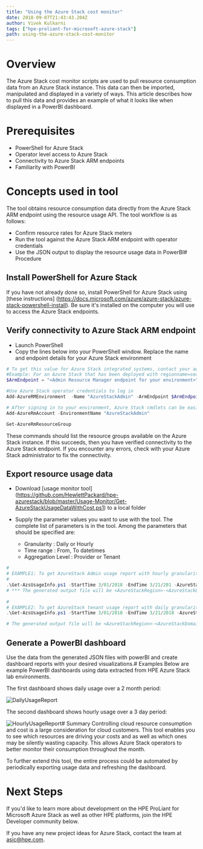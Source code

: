 ```yaml
---
title: "Using the Azure Stack cost monitor"
date: 2018-09-07T21:43:43.204Z
author: Vivek Kulkarni 
tags: ["hpe-proliant-for-microsoft-azure-stack"]
path: using-the-azure-stack-cost-monitor
---
```

# Overview
The Azure Stack cost monitor scripts are used to pull resource consumption data from an Azure Stack instance.  This data can then be imported, manipulated and displayed in a variety of ways. This article describes how to pull this data and provides an example of what it looks like when displayed in a PowerBI dashboard.

# Prerequisites 
* PowerShell for Azure Stack 
* Operator level access to Azure Stack
* Connectivity to Azure Stack ARM endpoints
* Familiarity with PowerBI

# Concepts used in tool 
The tool obtains resource consumption data directly  from the Azure Stack ARM endpoint using the resource usage API.   The tool workflow is as follows:
* Confirm resource rates for Azure Stack meters 
* Run the tool against the Azure Stack ARM endpoint with operator credentials
* Use the JSON  output to display the resource usage data in PowerBI# Procedure 

## Install PowerShell for Azure Stack
If you have not already done so, install PowerShell for Azure Stack using [these instructions] (https://docs.microsoft.com/azure/azure-stack/azure-stack-powershell-install).  Be sure it's installed on the computer you will use to access the Azure Stack endpoints. 

## Verify connectivity to Azure Stack ARM endpoint
* Launch PowerShell
* Copy the lines below into your PowerShell window.  Replace the name and endpoint details for your Azure Stack environment

````powershell
# To get this value for Azure Stack integrated systems, contact your administrator who deployed Azure Stack.
#Example: For an Azure Stack that has been deployed with regionname=seattle; externalFQDN=stackcloud.com use value as, https://adminmanagement.seattle.stackcloud.com
$ArmEndpoint = "<Admin Resource Manager endpoint for your environment>"

#Use Azure Stack operator credentials to log in
Add-AzureRMEnvironment  -Name "AzureStackAdmin" -ArmEndpoint $ArmEndpoint

# After signing in to your environment, Azure Stack cmdlets can be easily targeted at your Azure Stack instance.
Add-AzureRmAccount -EnvironmentName "AzureStackAdmin"

Get-AzureRmResourceGroup
````
These commands should list the resource groups available on the Azure Stack instance.   If this succeeds, then you have verified connectivity to the Azure Stack endpoint.  If you encounter any errors, check with your Azure Stack administrator to fix the connectivity.

## Export resource usage data
* Download [usage monitor tool] (https://github.com/HewlettPackard/hpe-azurestack/blob/master/Usage-Monitor/Get-AzureStackUsageDataWithCost.ps1) to a local folder

* Supply the parameter values you want to use with the tool.   The complete list of parameters is in the tool.  Among the parameters that should be specified are:
  * Granularity : Daily or Hourly
  * Time range : From, To datetimes
  * Aggregation Level : Provider or Tenant


````powershell
#
# EXAMPLE1: To get AzureStack Admin usage report with hourly granularity
# 
.\Get-AzsUsageInfo.ps1 -StartTime 3/01/2018 -EndTime 3/21/201 -AzureStackDomain azurestack.local -AzureStackRegion "local" -AzureStackCloudName "Local MAS Cloud" -AADDomain mydir.onmicrosoft.com  -Granularity Hourly 
# *** The generated output file will be <AzureStackRegion>-<AzureStackDomain>-Hourly-UsageSummary.json
       
#
# EXAMPLE2: To get AzureStack tenant usage report with daily granularity
.\Get-AzsUsageInfo.ps1 -StartTime 3/01/2018 -EndTime 3/21/2018 -AzureStackDomain azurestack.local -AzureStackRegion "local" -AzureStackCloudName "Local MAS Cloud" -AADDomain mydir.onmicrosoft.com -Granularity Daily -TenantUsage

# The generated output file will be <AzureStackRegion>-<AzureStackDomain>-Daily-TenantUsageSummary.json
````
## Generate a PowerBI dashboard
Use the data from the generated JSON files with powerBI and create dashboard reports with your  desired visualizations.# Examples
Below are example PowerBI dashboards using data extracted from HPE Azure Stack lab environments.  

The first dashboard shows daily usage over a 2 month period:

![](/uploads/media/2018/9/dailyusagesummary-1536947449691.png "DailyUsageReport")

The second dashboard shows hourly usage over a 3 day period:

![](/uploads/media/2018/9/hourlyusagesummary-1536947466387.png "HourlyUsageReport")# Summary
Controlling cloud resource consumption and cost is a large consideration for cloud customers.  This tool enables you to see which resources are driving your costs and as well as which ones may be silently wasting capacity.  This allows Azure Stack operators to better monitor their consumption throughout the month.


To further extend this tool, the entire process could be automated by periodically exporting usage data and refreshing the dashboard.

# Next Steps
If you'd like to learn more about development on the HPE ProLiant for Microsoft Azure Stack as well as other HPE platforms, join the HPE Developer community below. 

If you have any new project ideas for Azure Stack, contact the team at [asic@hpe.com](mailto:asic@hpe.com).
